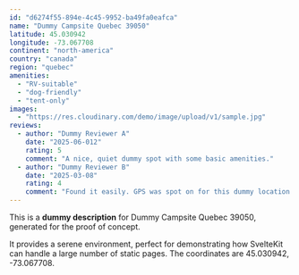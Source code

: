 ```yaml
---
id: "d6274f55-894e-4c45-9952-ba49fa0eafca"
name: "Dummy Campsite Quebec 39050"
latitude: 45.030942
longitude: -73.067708
continent: "north-america"
country: "canada"
region: "quebec"
amenities:
  - "RV-suitable"
  - "dog-friendly"
  - "tent-only"
images:
  - "https://res.cloudinary.com/demo/image/upload/v1/sample.jpg"
reviews:
  - author: "Dummy Reviewer A"
    date: "2025-06-012"
    rating: 5
    comment: "A nice, quiet dummy spot with some basic amenities."
  - author: "Dummy Reviewer B"
    date: "2025-03-08"
    rating: 4
    comment: "Found it easily. GPS was spot on for this dummy location."
---
```


This is a **dummy description** for Dummy Campsite Quebec 39050, generated for the proof of concept.

It provides a serene environment, perfect for demonstrating how SvelteKit can handle a large number of static pages. The coordinates are 45.030942, -73.067708.

